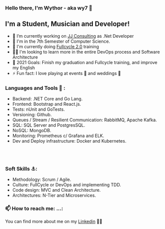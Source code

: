 <!--
**wy7-source/wy7-source** is a ✨ _special_ ✨ repository because its `README.md` (this file) appears on your GitHub profile.

Here are some ideas to get you started:

- 🔭 I’m currently working on ...
- 🌱 I’m currently learning ...
- 👯 I’m looking to collaborate on ...
- 🤔 I’m looking for help with ...
- 💬 Ask me about ...
- 📫 How to reach me: ...
- 😄 Pronouns: ...
- ⚡ Fun fact: ...
-->

### Hello there, I'm Wythor - aka wy7 👋

## I'm a Student, Musician and Developer!

- 🏬 I’m currently working on [JJ Consulting][jj] as .Net Developer
- 🔭 I'm in the 7th Semester of Computer Science.
- 🌱 I'm currently doing [Fullcycle 2.0][fullcycle] training
- 💪🏼 I'm looking to learn more in the entire DevOps process and Software Architecture
- 📒 2021 Goals: Finish my graduation and Fullcycle training, and improve my English
- ⚡ Fun fact: I love playing at events 🥁 and weddings 🎺

### Languages and Tools 🚀 :

- Backend: .NET Core and Go Lang.
- Frontend: Bootstrap and React.js.
- Tests: nUnit and GoTests.
- Versioning: Github.
- Queues / Stream / Resilient Communication: RabbitMQ, Apache Kafka.
- SQL: SQL Server and PostgresSQL.
- NoSQL: MongoDB.
- Monitoring: Prometheus c/ Grafana and ELK.
- Dev and Deploy infrastructure: Docker and Kubernetes.
<br />
<br />

### Soft Skills ⚓:
- Methodology: Scrum / Agile.
- Culture: FullCycle or DevOps and implementing TDD.
- Code design: MVC and Clean Architecture.
- Architectures: N-Tier and Microservices. 


### 📫 How to reach me: ...:
You can find more about me on my [Linkedin][linkedin] 👨‍💻

[dotnet]: https://dotnet.microsoft.com/learn/aspnet/what-is-aspnet-core
[fullcycle]: https://www.youtube.com/channel/UCMUoZehUZBhLb8XaTc8TQrA
[golang]: https://golang.org/
[reactjs]: https://reactjs.org/
[sqlserver]: https://www.microsoft.com/pt-br/sql-server/sql-server-downloads
[linkedin]: https://linkedin.com/in/wythor-b-5910b315b/
[mongobd]: https://www.mongodb.com/what-is-mongodb
[jj]: https://www.jjconsulting.com.br/
